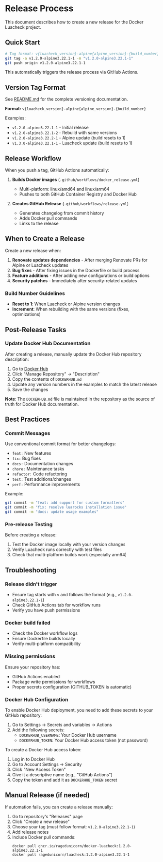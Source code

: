 # Release Process

This document describes how to create a new release for the Docker Luacheck project.

## Quick Start

```bash
# Tag format: v{luacheck_version}-alpine{alpine_version}-{build_number}
git tag -a v1.2.0-alpine3.22.1-1 -m "v1.2.0-alpine3.22.1-1"
git push origin v1.2.0-alpine3.22.1-1
```

This automatically triggers the release process via GitHub Actions.

## Version Tag Format

See [README.md](README.md#versioning) for the complete versioning documentation.

**Format:** `v{luacheck_version}-alpine{alpine_version}-{build_number}`

Examples:
- `v1.2.0-alpine3.22.1-1` - Initial release
- `v1.2.0-alpine3.22.1-2` - Rebuild with same versions
- `v1.2.0-alpine3.22.2-1` - Alpine update (build resets to 1)
- `v1.3.0-alpine3.22.1-1` - Luacheck update (build resets to 1)

## Release Workflow

When you push a tag, GitHub Actions automatically:

1. **Builds Docker images** (`.github/workflows/docker_release.yml`)
   - Multi-platform: linux/amd64 and linux/arm64
   - Pushes to both GitHub Container Registry and Docker Hub

2. **Creates GitHub Release** (`.github/workflows/release.yml`)
   - Generates changelog from commit history
   - Adds Docker pull commands
   - Links to the release

## When to Create a Release

Create a new release when:

1. **Renovate updates dependencies** - After merging Renovate PRs for Alpine or Luacheck updates
2. **Bug fixes** - After fixing issues in the Dockerfile or build process
3. **Feature additions** - After adding new configurations or build options
4. **Security patches** - Immediately after security-related updates

### Build Number Guidelines

- **Reset to 1**: When Luacheck or Alpine version changes
- **Increment**: When rebuilding with the same versions (fixes, optimizations)

## Post-Release Tasks

### Update Docker Hub Documentation

After creating a release, manually update the Docker Hub repository description:

1. Go to [Docker Hub](https://hub.docker.com/r/ragedunicorn/luacheck)
2. Click "Manage Repository" → "Description"
3. Copy the contents of `DOCKERHUB.md`
4. Update any version numbers in the examples to match the latest release
5. Save the changes

**Note**: The `DOCKERHUB.md` file is maintained in the repository as the source of truth for Docker Hub documentation.

## Best Practices

### Commit Messages

Use conventional commit format for better changelogs:

- `feat:` New features
- `fix:` Bug fixes
- `docs:` Documentation changes
- `chore:` Maintenance tasks
- `refactor:` Code refactoring
- `test:` Test additions/changes
- `perf:` Performance improvements

Example:
```bash
git commit -m "feat: add support for custom formatters"
git commit -m "fix: resolve luarocks installation issue"
git commit -m "docs: update usage examples"
```

### Pre-release Testing

Before creating a release:

1. Test the Docker image locally with your version changes
2. Verify Luacheck runs correctly with test files
3. Check that multi-platform builds work (especially arm64)

## Troubleshooting

### Release didn't trigger

- Ensure tag starts with `v` and follows the format (e.g., `v1.2.0-alpine3.22.1-1`)
- Check GitHub Actions tab for workflow runs
- Verify you have push permissions

### Docker build failed

- Check the Docker workflow logs
- Ensure Dockerfile builds locally
- Verify multi-platform compatibility

### Missing permissions

Ensure your repository has:
- GitHub Actions enabled
- Package write permissions for workflows
- Proper secrets configuration (GITHUB_TOKEN is automatic)

### Docker Hub Configuration

To enable Docker Hub deployment, you need to add these secrets to your GitHub repository:

1. Go to Settings → Secrets and variables → Actions
2. Add the following secrets:
   - `DOCKERHUB_USERNAME`: Your Docker Hub username
   - `DOCKERHUB_TOKEN`: Your Docker Hub access token (not password)

To create a Docker Hub access token:
1. Log in to Docker Hub
2. Go to Account Settings → Security
3. Click "New Access Token"
4. Give it a descriptive name (e.g., "GitHub Actions")
5. Copy the token and add it as `DOCKERHUB_TOKEN` secret

## Manual Release (if needed)

If automation fails, you can create a release manually:

1. Go to repository's "Releases" page
2. Click "Create a new release"
3. Choose your tag (must follow format: `v1.2.0-alpine3.22.1-1`)
4. Add release notes
5. Include Docker pull commands:
   ```
   docker pull ghcr.io/ragedunicorn/docker-luacheck:1.2.0-alpine3.22.1-1
   docker pull ragedunicorn/luacheck:1.2.0-alpine3.22.1-1
   ```
